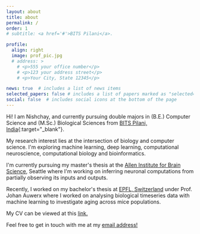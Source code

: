 ```yaml
---
layout: about
title: about
permalink: /
order: 1
# subtitle: <a href='#'>BITS Pilani</a>.

profile:
  align: right
  image: prof_pic.jpg
  # address: >
    # <p>555 your office number</p>
    # <p>123 your address street</p>
    # <p>Your City, State 12345</p>

news: true  # includes a list of news items
selected_papers: false # includes a list of papers marked as "selected={true}"
social: false  # includes social icons at the bottom of the page
---
```


Hi! I am Nishchay, and currently pursuing double majors in (B.E.) Computer Science and (M.Sc.) Biological Sciences from [BITS Pilani, India](https://www.bits-pilani.ac.in/){:target="\_blank"}.


My research interest lies at the intersection of biology and computer science. I'm exploring machine learning, deep learning, computational neuroscience, computational biology and bioinformatics. 

<!-- Thesis at Allen -->
I'm currently pursuing my master's thesis at the [Allen Institute for Brain Science](https://alleninstitute.org/), Seattle where I'm working on inferring neuronal computations from partially observing its inputs and outputs. 

<!-- Thesis at EPFL -->
Recently, I worked on my bachelor's thesis at [EPFL, Switzerland](https://www.epfl.ch/) under Prof. Johan Auwerx where I worked on analysing biological timeseries data with machine learning to investigate aging across mice populations. 

<!-- NMA TAs -->

<!-- I most recently parcipated at the [Neuromatch Academy](https://www.neuromatchacademy.org/), a summer school on computational neuroscience. I worked on various computational tools and their applications for real-world neuroscience problems. 
I also worked on the [Human Connectome Project (HCP)](https://www.humanconnectome.org/study/hcp-young-adult/data-releases) dataset to analyze neural patterns in face and shape recognition in the human brain.

I previously worked at the [RWTH Aachen University](https://www.rwth-aachen.de/go/id/a/?lidx=1) as a research intern analyzing protein engineering techniques using machine learning tools. Specifically, I explored directed evolution, a method of selection based on natural evolution to filter specific biophysical properties of the proteins. -->

My CV can be viewed at this [link.](https://drive.google.com/file/d/1uW0SW5H9WgGPyJw4GhzgqJLMxQAp85kI/view?usp=sharing)

Feel free to get in touch with me at my [email address!](mailto:hrdk.bhatnagar@gmail.com)
